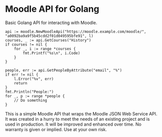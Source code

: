 # Moodle API for Golang

Basic Golang API for interacting with Moodle.


	api := moodle.NewMoodleApi("https://moodle.example.com/moodle/", "a0092ba9a9f5b45cdd2f01d049595bfe91", l)
	courses, _ := api.GetCourses("History")
	if courses != nil {
		for _, i := range *courses {
			fmt.Printf("%s\n", i.Code)
		}
	}
	
	people, err := api.GetPeopleByAttribute("email", "%")
	if err != nil {
		l.Error("%v", err)
		return
	}
	fmt.Println("People:")
	for _, p := range *people {
		// Do something
	}


This is a simple Moodle API that wraps the Moodle JSON Web Service API. It was created
in a hurry to meet the needs of an existing project and is used in production. It will
be improved and enhanced over time. No warranty is given or implied. Use at your own risk.
